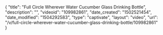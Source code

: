 {
    "title": "Full Circle Wherever Water Cucumber Glass Drinking Bottle",
    "description": "",
    "videoid": "109982861",
    "date_created": "1502521454",
    "date_modified": "1504292583",
    "type": "captivate",
    "layout": "video",
    "url": "\/v\/full-circle-wherever-water-cucumber-glass-drinking-bottle\/109982861"
}